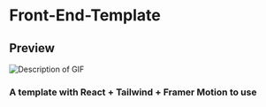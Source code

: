 # Front-End-Template

## Preview 
![Description of GIF](./Preview.gif) 

### A template with React + Tailwind + Framer Motion to use 

